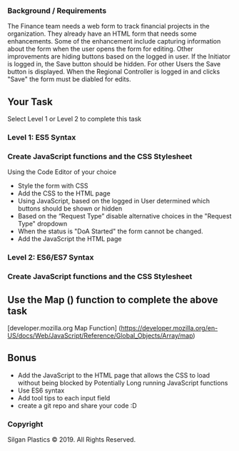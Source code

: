### Background / Requirements 
The Finance team needs a web form to track financial projects in the organization. 
They already have an HTML form that needs some enhancements. Some of the enhancement include capturing information about the form when the user opens the form for editing. Other improvements are hiding buttons based on the logged in user. If the Initiator is logged in, the Save button should be hidden. For other Users the Save button is displayed. When the Regional Controller is logged in and clicks "Save" the form must be diabled for edits.  

## Your Task 
Select Level 1 or Level 2 to complete this task 

### Level 1: ES5 Syntax 
### Create JavaScript functions and the CSS Stylesheet 
Using the Code Editor of your choice 
* Style the form with CSS 
* Add the CSS to the HTML page 
* Using JavaScript, based on the logged in User determined which buttons should be shown or hidden 
* Based on the “Request Type” disable alternative choices in the "Request Type" dropdown
* When the status is "DoA Started" the form cannot be changed. 
* Add the JavaScript the HTML page 

### Level 2: ES6/ES7 Syntax 
### Create JavaScript functions and the CSS Stylesheet 
## Use the Map () function to complete the above task
[developer.mozilla.org Map Function] (https://developer.mozilla.org/en-US/docs/Web/JavaScript/Reference/Global_Objects/Array/map)

## Bonus 
* Add the JavaScript to the HTML page that allows the CSS to load without being blocked by Potentially Long running JavaScript functions
* Use ES6 syntax 
* Add tool tips to each input field 
* create a git repo and share your code :D 

### Copyright
Silgan Plastics © 2019. All Rights Reserved.
